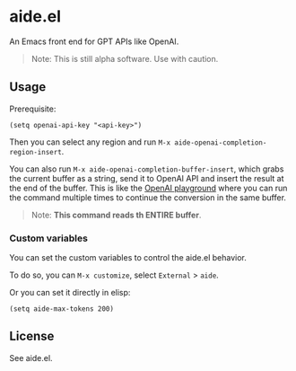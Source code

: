 # aide.el

An Emacs front end for GPT APIs like OpenAI.

  > Note: This is still alpha software. Use with caution.

## Usage

Prerequisite:

``` emacs-lisp
(setq openai-api-key "<api-key>")
```

Then you can select any region and run `M-x aide-openai-completion-region-insert`.

You can also run `M-x aide-openai-completion-buffer-insert`, which grabs the current buffer as a string, send it to OpenAI API and insert the result at the end of the buffer. This is like the [OpenAI playground](https://beta.openai.com/playground) where you can run the command multiple times to continue the conversion in the same buffer.

  > Note: **This command reads th ENTIRE buffer**.

### Custom variables

You can set the custom variables to control the aide.el behavior.

To do so, you can `M-x customize`, select `External` > `aide`.

Or you can set it directly in elisp:

``` emacs-lisp
(setq aide-max-tokens 200)
```

## License

See aide.el.
